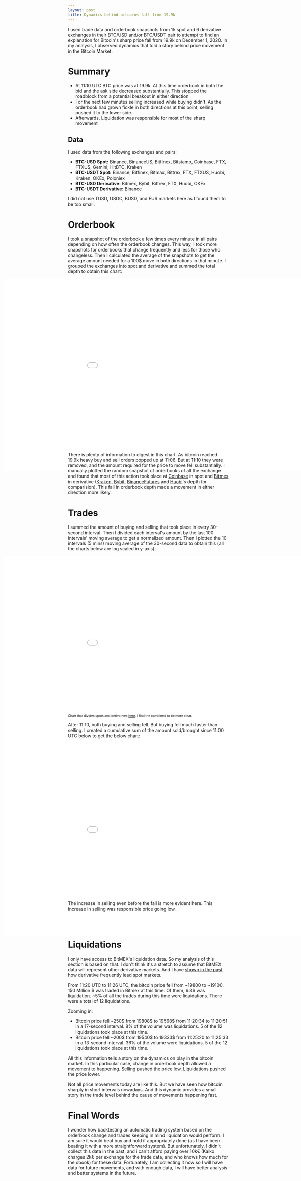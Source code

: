 ```yaml
---
layout: post
title: Dynamics behind bitcoins fall from 19.9k
---
```



I used trade data and orderbook snapshots from 15 spot and 6 derivative exchanges in their BTC/USD and/or BTC/USDT pair to attempt to find an explanation for Bitcoin's sharp price fall from 19.9k on December 1, 2020. <!--more-->In my analysis, I observed dynamics that told a story behind price movement in the Bitcoin Market.

# Summary
- At 11:10 UTC BTC price was at 19.9k. At this time orderbook in both the bid and the ask side decreased substantially. This stopped the roadblock from a potential breakout in either direction
- For the next few minutes selling increased while buying didn't. As the orderbook had grown fickle in both directions at this point, selling pushed it to the lower side.
- Afterwards, Liquidation was responsible for most of the sharp movement


## Data
I used data from the following exchanges and pairs:

- **BTC-USD Spot:** Binance, BinanceUS, Bitfinex, Bitstamp, Coinbase, FTX, FTXUS, Gemini, HitBTC, Kraken
- **BTC-USDT Spot:** Binance, Bitfinex, Bitmax, Bittrex, FTX, FTXUS, Huobi, Kraken, OKEx, Poloniex
- **BTC-USD Derivative:** Bitmex, Bybit, Bittrex, FTX, Huobi, OKEx
- **BTC-USDT Derivative:** Binance

I did not use TUSD, USDC, BUSD, and EUR markets here as I found them to be too small.

# Orderbook
I took a snapshot of the orderbook a few times every minute in all pairs depending on how often the orderbook changes. This way, I took more snapshots for orderbooks that change frequently and less for those who changeless. Then I calculated the average of the snapshots to get the average amount needed for a 100$ move in both directions in that minute. I grouped the exchanges into spot and derivative and summed the total depth to obtain this chart:

<p>
<iframe frameborder='0' scrolling='no' src='/static/100_depth.html' class="embed-responsive-item" style="border:none; height: 605px; width: 1120px; margin-left:-200px; margin-bottom:-110px" ></iframe> 
</p>
<br/><br/>
There is plenty of information to digest in this chart. As bitcoin reached 19.9k heavy buy and sell orders popped up at 11:06. But at 11:10 they were removed, and the amount required for the price to move fell substantially. I manually plotted the random snapshot of orderbooks of all the exchange and found that most of this action took place at <a href="/static/coinbase.html" target="_blank">Coinbase</a> in spot and <a href="/static/bitmex.html" target="_blank">Bitmex</a> in derivative (<a href="/static/kraken.html" target="_blank">Kraken</a>, <a href="/static/bybit.html" target="_blank">Bybit</a>, <a href="/static/binancefutures.html" target="_blank">BinanceFutures</a> and <a href="/static/huobi_swap.html" target="_blank">Huobi</a>'s depth for comparision). This fall in orderbook depth made a movement in either direction more likely.

# Trades
I summed the amount of buying and selling that took place in every 30-second interval. Then I divided each interval's amount by the last 100 intervals' moving average to get a normalized amount. Then I plotted the 10 intervals (5 mins) moving average of the 30-second data to obtain this (all the charts below are log scaled in y-axis):

<iframe frameborder='0' scrolling='no' src='/static/combined_buy_sell.html' class="embed-responsive-item" style="border:none; height: 605px; width: 1120px; margin-left:-200px; margin-bottom:-110px" ></iframe> 
<font size=1>Chart that divides spots and derivatives <a href="/static/bitmex.html" target="_blank">here</a>. I find the combined to be more clear.</font>

After 11:10, both buying and selling fell. But buying fell much faster than selling. I created a cumulative sum of the amount sold/brought since 11:00 UTC below to get the below chart:

<iframe frameborder='0' scrolling='no' src='/static/cum_sum.html' class="embed-responsive-item" style="border:none; height: 605px; width: 1120px; margin-left:-200px; margin-bottom:-110px" ></iframe> 
<br/>
The increase in selling even before the fall is more evident here. This increase in selling was responsible price going low.

<br/><br/>

# Liquidations
I only have access to BitMEX's liquidation data. So my analysis of this section is based on that. I don't think it's a stretch to assume that BitMEX data will represent other derivative markets. And I have <a href="/Price-Discovery/">shown in the past</a> how derivative frequently lead spot markets.

From 11:20 UTC to 11:26 UTC, the bitcoin price fell from ~19800 to ~19100. 150 Million $ was traded in Bitmex at this time. Of them, 6.8$ was liquidation. ~5% of all the trades during this time were liquidations. There were a total of 12 liquidations.

Zooming in: 
- Bitcoin price fell ~250$ from 19808$ to 19568$ from 11:20:34 to 11:20:51 in a 17-second interval. 8% of the volume was liquidations. 5 of the 12 liquidations took place at this time.
- Bitcoin price fell ~200$ from 19540$ to 19333$ from 11:25:20 to 11:25:33 in a 13-second interval. 36% of the volume were liquidations. 5 of the 12 liquidations took place at this time.



All this information tells a story on the dynamics on play in the bitcoin market. In this particular case, change in orderbook depth allowed a movement to happening. Selling pushed the price low. Liquidations pushed the price lower. 

Not all price movements today are like this. But we have seen how bitcoin sharply in short intervals nowadays. And this dynamic provides a small story in the trade level behind the cause of movements happening fast.


# Final Words
I wonder how backtesting an automatic trading system based on the orderbook change and trades keeping in mind liquidation would perform. I am sure it would beat buy and hold if appropriately done (as I have been beating it with a more straightforward system). But unfortunately, I didn't collect this data in the past, and i can't afford paying over 10k€ (Kaiko charges 2k€ per exchange for the trade data, and who knows how much for the obook) for these data. Fortunately, I am collecting it now so I will have data for future movements, and with enough data, I will have better analysis and better systems in the future.